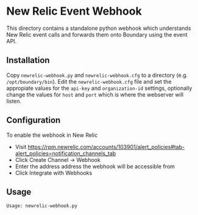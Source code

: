 New Relic Event Webhook
=======================

This directory contains a standalone python webhook which understands New Relic event calls and forwards them onto Boundary using the event API.

Installation
------------

Copy `newrelic-webhook.py` and `newrelic-webhook.cfg` to a directory (e.g. `/opt/boundary/bin`). Edit the `newrelic-webhook.cfg` file and set the appropiate values for the `api-key` and `organization-id` settings, optionally change the values for `host` and `port` which is where the webserver will listen.

Configuration
-------------

To enable the webhook in New Relic
* Visit https://rpm.newrelic.com/accounts/103901/alert_policies#tab-alert_policies=notification_channels_tab
* Click Create Channel -> Webhook 
* Enter the address address the webhook will be accessible from  
* Click Integrate with Webhooks

Usage
-----
```
Usage: newrelic-webhook.py
```
